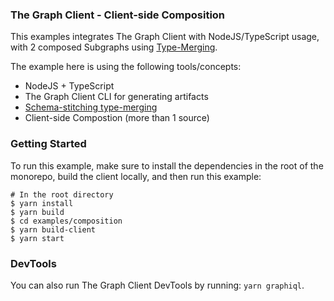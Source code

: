 ### The Graph Client - Client-side Composition

This examples integrates The Graph Client with NodeJS/TypeScript usage, with 2 composed Subgraphs using [Type-Merging](https://www.graphql-tools.com/docs/schema-stitching/stitch-type-merging).

The example here is using the following tools/concepts:

- NodeJS + TypeScript
- The Graph Client CLI for generating artifacts
- [Schema-stitching type-merging](https://www.graphql-tools.com/docs/schema-stitching/stitch-type-merging)
- Client-side Compostion (more than 1 source)

### Getting Started

To run this example, make sure to install the dependencies in the root of the monorepo, build the client locally, and then run this example:

```
# In the root directory
$ yarn install
$ yarn build
$ cd examples/composition
$ yarn build-client
$ yarn start
```

### DevTools

You can also run The Graph Client DevTools by running: `yarn graphiql`.
